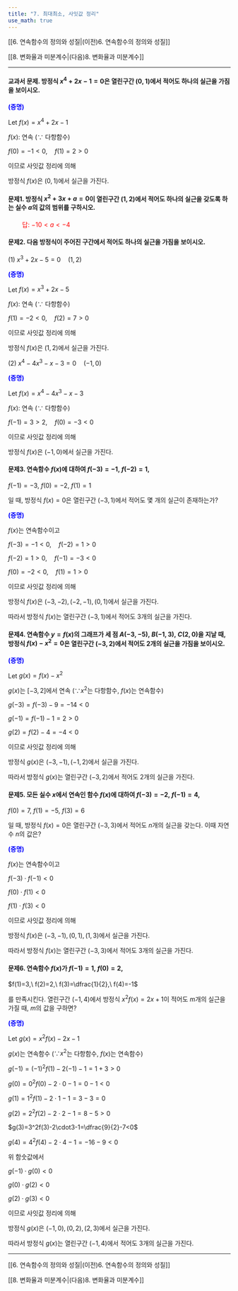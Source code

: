 ```yaml
---
title: "7. 최대최소, 사잇값 정리"
use_math: true
---
```

[[6. 연속함수의 정의와 성질|(이전)6. 연속함수의 정의와 성질]]

[[8. 변화율과 미분계수|(다음)8. 변화율과 미분계수]]

***
#### 교과서 문제. 방정식 $x^4+2x-1=0$은 열린구간 $(0, 1)$에서 적어도 하나의 실근을 가짐을 보이시오.

**<span style="color: blue;">(증명)</span>**

Let $f(x)=x^4+2x-1$

$f(x)$: 연속 $(\because$ 다항함수)

$f(0)=-1<0,\quad f(1)=2>0$

이므로 사잇값 정리에 의해

방정식 $f(x)$은 $(0, 1)$에서 실근을 가진다.

#### 문제1. 방정식 $x^2+3x+a=0$이 열린구간 $(1, 2)$에서 적어도 하나의 실근을 갖도록 하는 실수 $a$의 값의 범위를 구하시오.
<span style="color: red;">$\qquad$답: $-10<a<-4$</span>

#### 문제2. 다음 방정식이 주어진 구간에서 적어도 하나의 실근을 가짐을 보이시오.

(1) $x^3+2 x-5=0\quad (1, 2)$

**<span style="color: blue;">(증명)</span>**

Let $f(x)=x^3+2x-5$

$f(x)$: 연속 $(\because$ 다항함수)

$f(1)=-2<0,\quad f(2)=7>0$

이므로 사잇값 정리에 의해

방정식 $f(x)$은 $(1, 2)$에서 실근을 가진다.


(2) $x^4-4 x^3-x-3=0\quad (-1, 0)$

**<span style="color: blue;">(증명)</span>**

Let $f(x)=x^4-4 x^3-x-3$

$f(x)$: 연속 $(\because$ 다항함수)

$f(-1)=3>2,\quad f(0)=-3<0$

이므로 사잇값 정리에 의해

방정식 $f(x)$은 $(-1, 0)$에서 실근을 가진다.

#### 문제3. 연속함수 $f(x)$에 대하여 $f(-3)=-1,\ f(-2)=1,$

$f(-1)=-3,\ f(0)=-2,\ f(1)=1$

일 때, 방정식 $f(x)=0$은 열린구간 $(-3, 1)$에서 적어도 몇 개의 실근이 존재하는가?

**<span style="color: blue;">(증명)</span>**

$f(x)$는 연속함수이고

$f(-3)=-1<0,\quad f(-2)=1>0$

$f(-2)=1>0,\quad f(-1)=-3<0$

$f(0)=-2<0,\quad f(1)=1>0$

이므로 사잇값 정리에 의해

방정식 $f(x)$은 $(-3, -2), (-2, -1), (0, 1)$에서 실근을 가진다.

따라서 방정식 $f(x)$는 열린구간 $(-3, 1)$에서 적어도 3개의 실근을 가진다.

#### 문제4. 연속함수 $y=f(x)$의 그래프가 세 점 $A(-3, -5),\ B(-1, 3),\ C(2, 0)$을 지날 때, 방정식 $f(x)-x^2=0$은 열린구간 $(-3, 2)$에서 적어도 2개의 실근을 가짐을 보이시오.

**<span style="color: blue;">(증명)</span>**

Let $g(x)=f(x)-x^2$

$g(x)$는 $[-3, 2]$에서 연속 ($\because x^2$는 다항함수, $f(x)$는 연속함수)

$g(-3)=f(-3)-9=-14<0$

$g(-1)=f(-1)-1=2>0$

$g(2)=f(2)-4=-4<0$

이므로 사잇값 정리에 의해

방정식 $g(x)$은 $(-3, -1), (-1, 2)$에서 실근을 가진다.

따라서 방정식 $g(x)$는 열린구간 $(-3, 2)$에서 적어도 2개의 실근을 가진다.

#### 문제5. 모든 실수 $x$에서 연속인 함수 $f(x)$에 대하여 $f(-3)=-2,\ f(-1)=4,$

$f(0)=7,\ f(1)=-5,\ f(3)=6$

일 때, 방정식 $f(x)=0$은 열린구간 $(-3, 3)$에서 적어도 $n$개의 실근을 갖는다. 이때 자연수 $n$의 값은?

**<span style="color: blue;">(증명)</span>**

$f(x)$는 연속함수이고

$f(-3)\cdot f(-1)<0$

$f(0)\cdot f(1)<0$

$f(1)\cdot f(3)<0$

이므로 사잇값 정리에 의해

방정식 $f(x)$은 $(-3, -1), (0, 1), (1, 3)$에서 실근을 가진다.

따라서 방정식 $f(x)$는 열린구간 $(-3, 3)$에서 적어도 3개의 실근을 가진다.

#### 문제6. 연속함수 $f(x)$가 $f(-1)=1,\ f(0)=2,$

$f(1)=3,\ f(2)=2,\ f(3)=\dfrac{1}{2},\ f(4)=-1$

를 만족시킨다. 열린구간 $(-1, 4)$에서 방정식 $x^2f(x)=2x+1$이 적어도 $m$개의 실근을 가질 때, $m$의 값을 구하면?

**<span style="color: blue;">(증명)</span>**

Let $g(x)=x^2f(x)-2x-1$

$g(x)$는 연속함수 ($\because x^2$는 다항함수, $f(x)$는 연속함수)

$g(-1)=(-1)^2f(1)-2(-1)-1=1+3>0$

$g(0)=0^2f(0)-2\cdot0-1=0-1<0$

$g(1)=1^2f(1)-2\cdot1-1=3-3=0$

$g(2)=2^2f(2)-2\cdot2-1=8-5>0$

$g(3)=3^2f(3)-2\cdot3-1=\dfrac{9}{2}-7<0$

$g(4)=4^2f(4)-2\cdot4-1=-16-9<0$

위 함숫값에서

$g(-1)\cdot g(0)<0$

$g(0)\cdot g(2)<0$

$g(2)\cdot g(3)<0$

이므로 사잇값 정리에 의해

방정식 $g(x)$은 $(-1, 0), (0, 2), (2, 3)$에서 실근을 가진다.

따라서 방정식 $g(x)$는 열린구간 $(-1, 4)$에서 적어도 3개의 실근을 가진다.


***

[[6. 연속함수의 정의와 성질|(이전)6. 연속함수의 정의와 성질]]

[[8. 변화율과 미분계수|(다음)8. 변화율과 미분계수]]